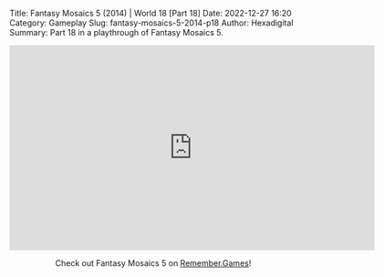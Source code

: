 Title: Fantasy Mosaics 5 (2014) | World 18 [Part 18]
Date: 2022-12-27 16:20
Category: Gameplay
Slug: fantasy-mosaics-5-2014-p18
Author: Hexadigital
Summary: Part 18 in a playthrough of Fantasy Mosaics 5.

<center><iframe src="https://www.youtube.com/embed/RN31Z_TbIlg?feature=oembed" allow="accelerometer; autoplay; encrypted-media; gyroscope; picture-in-picture" width="640" height="360" frameborder="0"></iframe>

Check out Fantasy Mosaics 5 on [Remember.Games](https://remember.games/game/6529/fantasy-mosaics-5/)!</center>

